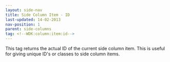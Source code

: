 ```yaml
---
layout: side-nav
title: Side Column Item - ID
last-updated: 14-02-2013
nav-position: 1
parent: side-columns
tag: <!--WDK:column:item:id-->
---
```


This tag returns the actual ID of the current side column item. This is useful for giving unique ID's or classes to side column items.
